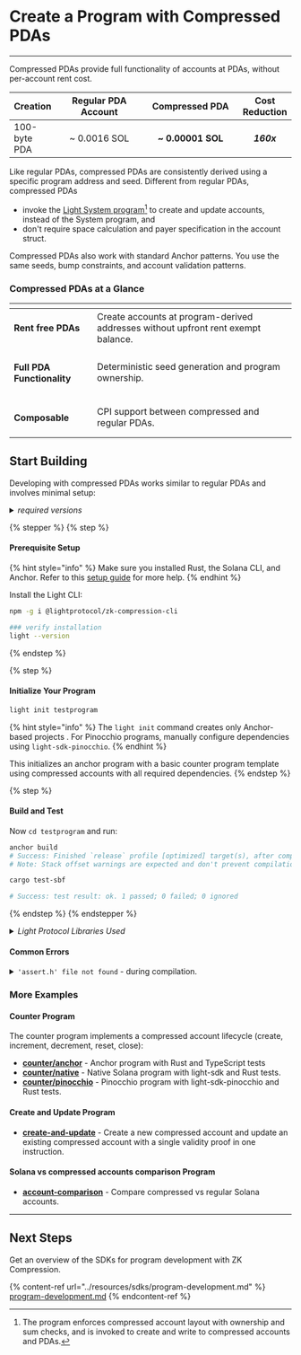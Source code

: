 

# Create a Program with Compressed PDAs

***

Compressed PDAs provide full functionality of accounts at PDAs, without per-account rent cost.

<table><thead><tr><th valign="middle">Creation</th><th width="200" align="center">Regular PDA Account</th><th width="200" align="center">Compressed PDA</th><th align="center">Cost Reduction</th></tr></thead><tbody><tr><td valign="middle">100-byte PDA</td><td align="center">~ 0.0016 SOL</td><td align="center"><strong>~ 0.00001 SOL</strong></td><td align="center"><em><strong>160x</strong></em></td></tr></tbody></table>

Like regular PDAs, compressed PDAs are consistently derived using a specific program address and seed. Different from regular PDAs, compressed PDAs&#x20;

* invoke the [Light System program](#user-content-fn-1)[^1] to create and update accounts, instead of the System program, and
* don't require space calculation and payer specification in the account struct.

Compressed PDAs also work with standard Anchor patterns. You use the same seeds, bump constraints, and account validation patterns.&#x20;

### Compressed PDAs at a Glance

<table data-view="cards"><thead><tr><th></th><th></th></tr></thead><tbody><tr><td><h4><strong>Rent free PDAs</strong></h4></td><td>Create accounts at program-derived addresses without upfront rent exempt balance.</td></tr><tr><td><h4>Full <strong>PDA Functionality</strong></h4></td><td>Deterministic seed generation and program ownership.</td></tr><tr><td><h4><strong>Composable</strong></h4></td><td>CPI support between compressed and regular PDAs.</td></tr></tbody></table>

## Start Building

Developing with compressed PDAs works similar to regular PDAs and involves minimal setup:

<details>

<summary><em>required versions</em></summary>

Make sure you have the required versions installed and available in PATH:

* **Rust**: 1.86.0 or later
* **Solana CLI**: 2.2.15
* **Anchor CLI**: 0.31.1

- **Node.js**: 23.5.0 or later
- **Zk compression CLI**: 0.27.0 or later

</details>

{% stepper %}
{% step %}
#### Prerequisite Setup

{% hint style="info" %}
Make sure you installed Rust, the Solana CLI, and Anchor. Refer to this [setup guide](https://solana.com/developers/guides/getstarted/setup-local-development) for more help.
{% endhint %}

Install the Light CLI:

```bash
npm -g i @lightprotocol/zk-compression-cli
```

```bash
### verify installation
light --version
```
{% endstep %}

{% step %}
#### Initialize Your Program

```bash
light init testprogram
```

{% hint style="info" %}
The `light init` command creates only Anchor-based projects . For Pinocchio programs, manually configure dependencies using `light-sdk-pinocchio`.
{% endhint %}

This initializes an anchor program with a basic counter program template using compressed accounts with all required dependencies.
{% endstep %}

{% step %}
#### Build and Test

Now `cd testprogram` and run:

```bash
anchor build
# Success: Finished `release` profile [optimized] target(s), after compiling.
# Note: Stack offset warnings are expected and don't prevent compilation
```

```bash
cargo test-sbf

# Success: test result: ok. 1 passed; 0 failed; 0 ignored
```
{% endstep %}
{% endstepper %}

<details>

<summary><em>Light Protocol Libraries Used</em></summary>

**Rust Crates**

* `light-sdk` - Core SDK for compressed accounts in native and anchor programs
* `light-sdk-pinocchio` Core SDK for compressed accounts in pinocchio programs
* `light-hasher` - Hashing utilities for ZK compression
* `light-client` - RPC client and indexer for interacting with compressed accounts
* `light-program-test` - Testing utilities for compressed programs.

**TypeScript/JavaScript Packages**

* `@lightprotocol/stateless.js` - Client library for interacting with compressed accounts
* `@lightprotocol/zk-compression-cli` - Command-line tools for ZK compression development

</details>

#### Common Errors

<details>

<summary><code>'assert.h' file not found</code> - during compilation.</summary>

```shellscript
Fix: 
In your terminal, run:
1. export CC=$(xcrun -find clang)
2. export SDKROOT=$(xcrun --show-sdk-path)
3. cargo clean
4. anchor build


Example log:
The following warnings were emitted during compilation:

warning: blake3@1.5.1: In file included from c/blake3_neon.c:1:
warning: blake3@1.5.1: c/blake3_impl.h:4:10: fatal error: 'assert.h' file not found
warning: blake3@1.5.1:     4 | #include <assert.h>
warning: blake3@1.5.1:       |          ^~~~~~~~~~
warning: blake3@1.5.1: 1 error generated.

error: failed to run custom build command for `blake3 v1.5.1`

Caused by:
  process didn't exit successfully: `/Users/you/testprogram/target/release/build/blake3-ac41d29c2eabe052/build-script-build` (exit status: 1)
  --- stdout
  cargo:rerun-if-env-changed=CARGO_FEATURE_PURE
  cargo:rerun-if-env-changed=CARGO_FEATURE_NO_NEON
  cargo:rerun-if-env-changed=CARGO_FEATURE_NEON
  cargo:rerun-if-env-changed=CARGO_FEATURE_NEON
  cargo:rerun-if-env-changed=CARGO_FEATURE_NO_NEON
  cargo:rerun-if-env-changed=CARGO_FEATURE_PURE
  cargo:rustc-cfg=blake3_neon
  OUT_DIR = Some(/Users/you/testprogram/target/release/build/blake3-735a4c71d985df30/out)
  TARGET = Some(aarch64-apple-darwin)
  OPT_LEVEL = Some(3)
  HOST = Some(aarch64-apple-darwin)
  cargo:rerun-if-env-changed=CC_aarch64-apple-darwin
  CC_aarch64-apple-darwin = None
  cargo:rerun-if-env-changed=CC_aarch64_apple_darwin
  CC_aarch64_apple_darwin = None
  cargo:rerun-if-env-changed=HOST_CC
  HOST_CC = None
  cargo:rerun-if-env-changed=CC
  CC = Some(/Users/you/.local/share/solana/install/releases/1.18.22/solana-release/bin/sdk/sbf/dependencies/platform-tools/llvm/bin/clang)
  RUSTC_WRAPPER = None
  cargo:rerun-if-env-changed=CC_ENABLE_DEBUG_OUTPUT
  cargo:rerun-if-env-changed=CRATE_CC_NO_DEFAULTS
  CRATE_CC_NO_DEFAULTS = None
  DEBUG = Some(false)
  cargo:rerun-if-env-changed=MACOSX_DEPLOYMENT_TARGET
  MACOSX_DEPLOYMENT_TARGET = None
  cargo:rerun-if-env-changed=CFLAGS_aarch64-apple-darwin
  CFLAGS_aarch64-apple-darwin = None
  cargo:rerun-if-env-changed=CFLAGS_aarch64_apple_darwin
  CFLAGS_aarch64_apple_darwin = None
  cargo:rerun-if-env-changed=HOST_CFLAGS
  HOST_CFLAGS = None
  cargo:rerun-if-env-changed=CFLAGS
  CFLAGS = None
  cargo:warning=In file included from c/blake3_neon.c:1:
  cargo:warning=c/blake3_impl.h:4:10: fatal error: 'assert.h' file not found
  cargo:warning=    4 | #include <assert.h>
  cargo:warning=      |          ^~~~~~~~~~
  cargo:warning=1 error generated.

  --- stderr


  error occurred: Command env -u IPHONEOS_DEPLOYMENT_TARGET "/Users/you/.local/share/solana/install/releases/1.18.22/solana-release/bin/sdk/sbf/dependencies/platform-tools/llvm/bin/clang" "-O3" "-ffunction-sections" "-fdata-sections" "-fPIC" "--target=arm64-apple-darwin" "-mmacosx-version-min=14.4" "-Wall" "-Wextra" "-std=c11" "-o" "/Users/you/testprogram/target/release/build/blake3-735a4c71d985df30/out/db3b6bfb95261072-blake3_neon.o" "-c" "c/blake3_neon.c" with args clang did not execute successfully (status code exit status: 1).
```

</details>

### More Examples

#### Counter Program

The counter program implements a compressed account lifecycle (create, increment, decrement, reset, close):

* [**counter/anchor**](https://github.com/Lightprotocol/program-examples/blob/main/counter/anchor) - Anchor program with Rust and TypeScript tests
* [**counter/native**](https://github.com/Lightprotocol/program-examples/blob/main/counter/native) - Native Solana program with light-sdk and Rust tests.
* [**counter/pinocchio**](https://github.com/Lightprotocol/program-examples/blob/main/counter/pinocchio) - Pinocchio program with light-sdk-pinocchio and Rust tests.

#### Create and Update Program

* [**create-and-update**](https://github.com/Lightprotocol/program-examples/blob/main/create-and-update) - Create a new compressed account and update an existing compressed account with a single validity proof in one instruction.

#### Solana vs compressed accounts comparison Program

* [**account-comparison**](https://github.com/Lightprotocol/program-examples/blob/main/account-comparison) - Compare compressed vs regular Solana accounts.

***

## Next Steps

Get an overview of the SDKs for program development with ZK Compression.

{% content-ref url="../resources/sdks/program-development.md" %}
[program-development.md](../resources/sdks/program-development.md)
{% endcontent-ref %}

[^1]: The program enforces compressed account layout with ownership and sum checks, and is invoked to create and write to compressed accounts and PDAs.
